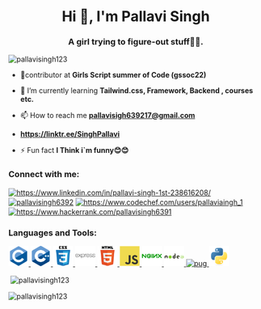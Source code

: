 <h1 align="center">Hi 👋, I'm Pallavi Singh</h1>
<h3 align="center">A girl trying to figure-out stuff👩‍💻.</h3>
<p align="left"> <img src="https://komarev.com/ghpvc/?username=pallavisingh123&label=Profile%20views&color=0e75b6&style=flat" alt="pallavisingh123" /> </p>

- 🔭contributor at **Girls Script summer of Code (gssoc22)**

- 🌱 I’m currently learning **Tailwind.css, Framework, Backend , courses etc.**

- 📫 How to reach me **pallavisigh639217@gmail.com**
-    **https://linktr.ee/SinghPallavi**

- ⚡ Fun fact **I Think i`m funny😊😊**

<h3 align="left">Connect with me:</h3>
<p align="left">

<a href="https://www.linkedin.com/in/pallavi-singh-1st-238616208/" target="blank"><img align="center" src="https://raw.githubusercontent.com/rahuldkjain/github-profile-readme-generator/master/src/images/icons/Social/linked-in-alt.svg" alt="https://www.linkedin.com/in/pallavi-singh-1st-238616208/" height="30" width="40" /></a>
<a href="https://instagram.com/pallavisingh6392" target="blank"><img align="center" src="https://raw.githubusercontent.com/rahuldkjain/github-profile-readme-generator/master/src/images/icons/Social/instagram.svg" alt="pallavisingh6392" height="30" width="40" /></a>
<a href="https://www.codechef.com/users/pallaviaingh_1" target="blank"><img align="center" src="https://cdn.jsdelivr.net/npm/simple-icons@3.1.0/icons/codechef.svg" alt="https://www.codechef.com/users/pallaviaingh_1" height="30" width="40" /></a>
<a href="https://www.hackerrank.com/pallavisingh6391" target="blank"><img align="center" src="https://raw.githubusercontent.com/rahuldkjain/github-profile-readme-generator/master/src/images/icons/Social/hackerrank.svg" alt="https://www.hackerrank.com/pallavisingh6391" height="30" width="40" /></a>
</p>

<h3 align="left">Languages and Tools:</h3>
<p align="left"> <a href="https://www.cprogramming.com/" target="_blank" rel="noreferrer"> <img src="https://raw.githubusercontent.com/devicons/devicon/master/icons/c/c-original.svg" alt="c" width="40" height="40"/> </a> <a href="https://www.w3schools.com/cpp/" target="_blank" rel="noreferrer"> <img src="https://raw.githubusercontent.com/devicons/devicon/master/icons/cplusplus/cplusplus-original.svg" alt="cplusplus" width="40" height="40"/> </a> <a href="https://www.w3schools.com/css/" target="_blank" rel="noreferrer"> <img src="https://raw.githubusercontent.com/devicons/devicon/master/icons/css3/css3-original-wordmark.svg" alt="css3" width="40" height="40"/> </a> <a href="https://expressjs.com" target="_blank" rel="noreferrer"> <img src="https://raw.githubusercontent.com/devicons/devicon/master/icons/express/express-original-wordmark.svg" alt="express" width="40" height="40"/> </a> <a href="https://www.w3.org/html/" target="_blank" rel="noreferrer"> <img src="https://raw.githubusercontent.com/devicons/devicon/master/icons/html5/html5-original-wordmark.svg" alt="html5" width="40" height="40"/> </a> <a href="https://developer.mozilla.org/en-US/docs/Web/JavaScript" target="_blank" rel="noreferrer"> <img src="https://raw.githubusercontent.com/devicons/devicon/master/icons/javascript/javascript-original.svg" alt="javascript" width="40" height="40"/> </a> <a href="https://www.nginx.com" target="_blank" rel="noreferrer"> <img src="https://raw.githubusercontent.com/devicons/devicon/master/icons/nginx/nginx-original.svg" alt="nginx" width="40" height="40"/> </a> <a href="https://nodejs.org" target="_blank" rel="noreferrer"> <img src="https://raw.githubusercontent.com/devicons/devicon/master/icons/nodejs/nodejs-original-wordmark.svg" alt="nodejs" width="40" height="40"/> </a> <a href="https://pugjs.org" target="_blank" rel="noreferrer"> <img src="https://cdn.worldvectorlogo.com/logos/pug.svg" alt="pug" width="40" height="40"/> </a> <a href="https://www.python.org" target="_blank" rel="noreferrer"> <img src="https://raw.githubusercontent.com/devicons/devicon/master/icons/python/python-original.svg" alt="python" width="40" height="40"/> </a> </p>

<p>&nbsp;<img align="center" src="https://github-readme-stats.vercel.app/api?username=pallavisingh123&show_icons=true&locale=en" alt="pallavisingh123" /></p>

<p><img align="center" src="https://github-readme-streak-stats.herokuapp.com/?user=pallavisingh123&" alt="pallavisingh123" /></p>

